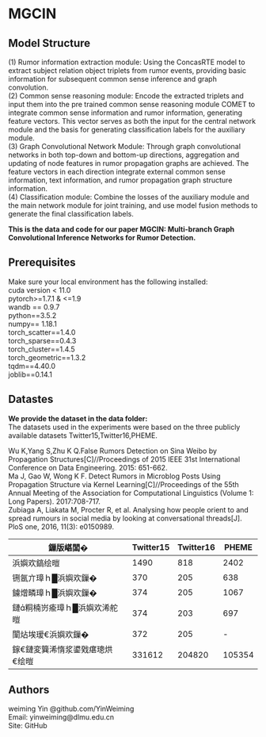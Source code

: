 <h1>MGCIN</h1>
<h2>Model Structure</h2>
(1) Rumor information extraction module: Using the ConcasRTE model to extract subject relation object triplets from rumor events, providing basic information for subsequent common sense inference and graph convolution.<br>
(2) Common sense reasoning module: Encode the extracted triplets and input them into the pre trained common sense reasoning module COMET to integrate common sense information and rumor information, generating feature vectors. This vector serves as both the input for the central network module and the basis for generating classification labels for the auxiliary module.<br>
(3) Graph Convolutional Network Module: Through graph convolutional networks in both top-down and bottom-up directions, aggregation and updating of node features in rumor propagation graphs are achieved. The feature vectors in each direction integrate external common sense information, text information, and rumor propagation graph structure information.<br>
(4) Classification module: Combine the losses of the auxiliary module and the main network module for joint training, and use model fusion methods to generate the final classification labels.<br>

<b>This is the data and code for our paper MGCIN: Multi-branch Graph Convolutional Inference Networks for Rumor Detection.</b>

<h2>Prerequisites</h2>
Make sure your local environment has the following installed:<br>
cuda version < 11.0 <br>
pytorch>=1.7.1 & <=1.9<br>
wandb == 0.9.7<br>
python==3.5.2<br>
numpy== 1.18.1<br>
torch_scatter==1.4.0<br>
torch_sparse==0.4.3<br>
torch_cluster==1.4.5<br>
torch_geometric==1.3.2<br>
tqdm==4.40.0<br>
joblib==0.14.1<br>

<h2>Datastes</h2>
<strong>We provide the dataset in the data folder:</strong><br>
The datasets used in the experiments were based on the three publicly available datasets Twitter15,Twitter16,PHEME.<br>

Wu K,Yang S,Zhu K Q.False Rumors Detection on Sina Weibo by Propagation Structures[C]//Proceedings of 2015 IEEE 31st International Conference on Data Engineering. 2015: 651-662.<br>
Ma J, Gao W, Wong K F. Detect Rumors in Microblog Posts Using Propagation Structure via Kernel Learning[C]//Proceedings of the 55th Annual Meeting of the Association for Computational Linguistics (Volume 1: Long Papers). 2017:708-717.<br>
Zubiaga A, Liakata M, Procter R, et al. Analysing how people orient to and spread rumours in    social media by looking at conversational threads[J]. PloS one, 2016, 11(3): e0150989.<br>
<table>
  <thead>
    <tr>
      <th><b>鏁版嵁闆�</b></th>
      <th>Twitter15</th>
      <th>Twitter16</th>
      <th>PHEME</th>
    </tr>
  </thead>
  <tbody>
    <tr>
      <td>浜嬩欢鎬绘暟</td>
      <td>1490</td>
      <td>818</td>
      <td>2402</td>
    </tr>
    <tr>
      <td>铏氬亣璋ｈ█浜嬩欢鏁�</td>
      <td>370</td>
      <td>205</td>
      <td>638</td>   
    </tr>
    <tr>
      <td>鐪熷疄璋ｈ█浜嬩欢鏁�</td>
      <td>374</td>
      <td>205</td>
      <td>1067</td>
    </tr>
     <tr>
      <td>鏈粡楠岃瘉璋ｈ█浜嬩欢浠舵暟</td>
      <td>374</td>
      <td>203</td>
      <td>697</td>
    </tr>
     <tr>
      <td>闈炶埃瑷€浜嬩欢鏁�</td>
      <td>372</td>
      <td>205</td>
      <td>-</td>
    </tr>
     <tr>
      <td>鎵€鏈変簨浠惰浆鍙戣瘎璁烘€绘暟</td>
      <td>331612</td>
      <td>204820</td>
      <td>105354</td>
    </tr>
  </tbody>
</table>

<h2>Authors</h2>
weiming Yin @github.com/YinWeiming <br>
Email: yinweiming@dlmu.edu.cn <br>
Site: GitHub


